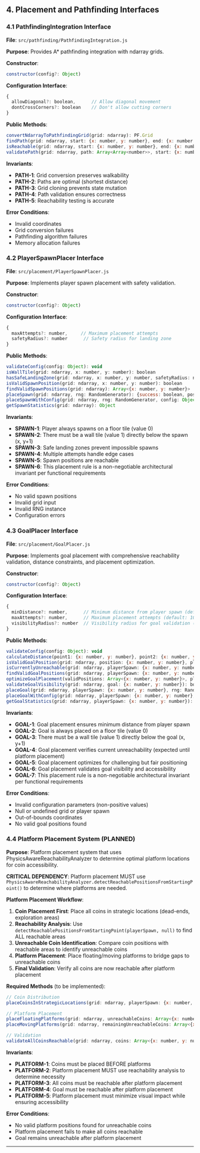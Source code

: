 ## 4. Placement and Pathfinding Interfaces

### 4.1 PathfindingIntegration Interface

**File**: `src/pathfinding/PathfindingIntegration.js`

**Purpose**: Provides A* pathfinding integration with ndarray grids.

**Constructor**:
```javascript
constructor(config?: Object)
```

**Configuration Interface**:
```javascript
{
  allowDiagonal?: boolean,      // Allow diagonal movement
  dontCrossCorners?: boolean    // Don't allow cutting corners
}
```

**Public Methods**:
```javascript
convertNdarrayToPathfindingGrid(grid: ndarray): PF.Grid
findPath(grid: ndarray, start: {x: number, y: number}, end: {x: number, y: number}): Array<Array<number>>
isReachable(grid: ndarray, start: {x: number, y: number}, end: {x: number, y: number}): boolean
validatePath(grid: ndarray, path: Array<Array<number>>, start: {x: number, y: number}, end: {x: number, y: number}): boolean
```

**Invariants**:
- **PATH-1**: Grid conversion preserves walkability
- **PATH-2**: Paths are optimal (shortest distance)
- **PATH-3**: Grid cloning prevents state mutation
- **PATH-4**: Path validation ensures correctness
- **PATH-5**: Reachability testing is accurate

**Error Conditions**:
- Invalid coordinates
- Grid conversion failures
- Pathfinding algorithm failures
- Memory allocation failures

### 4.2 PlayerSpawnPlacer Interface

**File**: `src/placement/PlayerSpawnPlacer.js`

**Purpose**: Implements player spawn placement with safety validation.

**Constructor**:
```javascript
constructor(config?: Object)
```

**Configuration Interface**:
```javascript
{
  maxAttempts?: number,     // Maximum placement attempts
  safetyRadius?: number      // Safety radius for landing zone
}
```

**Public Methods**:
```javascript
validateConfig(config: Object): void
isWallTile(grid: ndarray, x: number, y: number): boolean
hasSafeLandingZone(grid: ndarray, x: number, y: number, safetyRadius: number): boolean
isValidSpawnPosition(grid: ndarray, x: number, y: number): boolean
findValidSpawnPositions(grid: ndarray): Array<{x: number, y: number}>
placeSpawn(grid: ndarray, rng: RandomGenerator): {success: boolean, position?: {x: number, y: number}, error?: string}
placeSpawnWithConfig(grid: ndarray, rng: RandomGenerator, config: Object): {success: boolean, position?: {x: number, y: number}, error?: string}
getSpawnStatistics(grid: ndarray): Object
```

**Invariants**:
- **SPAWN-1**: Player always spawns on a floor tile (value 0)
- **SPAWN-2**: There must be a wall tile (value 1) directly below the spawn (x, y+1)
- **SPAWN-3**: Safe landing zones prevent impossible spawns
- **SPAWN-4**: Multiple attempts handle edge cases
- **SPAWN-5**: Spawn positions are reachable
- **SPAWN-6**: This placement rule is a non-negotiable architectural invariant per functional requirements

**Error Conditions**:
- No valid spawn positions
- Invalid grid input
- Invalid RNG instance
- Configuration errors

### 4.3 GoalPlacer Interface

**File**: `src/placement/GoalPlacer.js`

**Purpose**: Implements goal placement with comprehensive reachability validation, distance constraints, and placement optimization.

**Constructor**:
```javascript
constructor(config?: Object)
```

**Configuration Interface**:
```javascript
{
  minDistance?: number,      // Minimum distance from player spawn (default: 10)
  maxAttempts?: number,      // Maximum placement attempts (default: 100)
  visibilityRadius?: number  // Visibility radius for goal validation (default: 3)
}
```

**Public Methods**:
```javascript
validateConfig(config: Object): void
calculateDistance(point1: {x: number, y: number}, point2: {x: number, y: number}): number
isValidGoalPosition(grid: ndarray, position: {x: number, y: number}, playerSpawn: {x: number, y: number}): boolean
isCurrentlyUnreachable(grid: ndarray, playerSpawn: {x: number, y: number}, goal: {x: number, y: number}): boolean
findValidGoalPositions(grid: ndarray, playerSpawn: {x: number, y: number}): Array<{x: number, y: number}>
optimizeGoalPlacement(validPositions: Array<{x: number, y: number}>, playerSpawn: {x: number, y: number}): {x: number, y: number} | null
validateGoalVisibility(grid: ndarray, goal: {x: number, y: number}): boolean
placeGoal(grid: ndarray, playerSpawn: {x: number, y: number}, rng: RandomGenerator): {success: boolean, position: {x: number, y: number} | null, ...}
placeGoalWithConfig(grid: ndarray, playerSpawn: {x: number, y: number}, rng: RandomGenerator, config: Object): {success: boolean, position: {x: number, y: number} | null, ...}
getGoalStatistics(grid: ndarray, playerSpawn: {x: number, y: number}): Object
```

**Invariants**:
- **GOAL-1**: Goal placement ensures minimum distance from player spawn
- **GOAL-2**: Goal is always placed on a floor tile (value 0)
- **GOAL-3**: There must be a wall tile (value 1) directly below the goal (x, y+1)
- **GOAL-4**: Goal placement verifies current unreachability (expected until platform placement)
- **GOAL-5**: Goal placement optimizes for challenging but fair positioning
- **GOAL-6**: Goal placement validates goal visibility and accessibility
- **GOAL-7**: This placement rule is a non-negotiable architectural invariant per functional requirements

**Error Conditions**:
- Invalid configuration parameters (non-positive values)
- Null or undefined grid or player spawn
- Out-of-bounds coordinates
- No valid goal positions found

### 4.4 Platform Placement System (PLANNED)

**Purpose**: Platform placement system that uses PhysicsAwareReachabilityAnalyzer to determine optimal platform locations for coin accessibility.

**CRITICAL DEPENDENCY**: Platform placement MUST use `PhysicsAwareReachabilityAnalyzer.detectReachablePositionsFromStartingPoint()` to determine where platforms are needed.

**Platform Placement Workflow**:
1. **Coin Placement First**: Place all coins in strategic locations (dead-ends, exploration areas)
2. **Reachability Analysis**: Use `detectReachablePositionsFromStartingPoint(playerSpawn, null)` to find ALL reachable areas
3. **Unreachable Coin Identification**: Compare coin positions with reachable areas to identify unreachable coins
4. **Platform Placement**: Place floating/moving platforms to bridge gaps to unreachable coins
5. **Final Validation**: Verify all coins are now reachable after platform placement

**Required Methods** (to be implemented):
```javascript
// Coin Distribution
placeCoinsInStrategicLocations(grid: ndarray, playerSpawn: {x: number, y: number}, coinCount: number): Array<{x: number, y: number}>

// Platform Placement
placeFloatingPlatforms(grid: ndarray, unreachableCoins: Array<{x: number, y: number}>, playerSpawn: {x: number, y: number}): Array<PlatformObject>
placeMovingPlatforms(grid: ndarray, remainingUnreachableCoins: Array<{x: number, y: number}>, playerSpawn: {x: number, y: number}): Array<PlatformObject>

// Validation
validateAllCoinsReachable(grid: ndarray, coins: Array<{x: number, y: number}>, playerSpawn: {x: number, y: number}): boolean
```

**Invariants**:
- **PLATFORM-1**: Coins must be placed BEFORE platforms
- **PLATFORM-2**: Platform placement MUST use reachability analysis to determine necessity
- **PLATFORM-3**: All coins must be reachable after platform placement
- **PLATFORM-4**: Goal must be reachable after platform placement
- **PLATFORM-5**: Platform placement must minimize visual impact while ensuring accessibility

**Error Conditions**:
- No valid platform positions found for unreachable coins
- Platform placement fails to make all coins reachable
- Goal remains unreachable after platform placement

---
